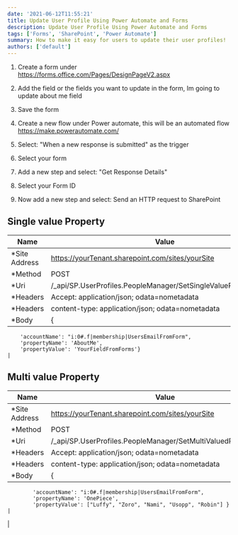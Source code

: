 ```yaml
---
date: '2021-06-12T11:55:21'
title: Update User Profile Using Power Automate and Forms
description: Update User Profile Using Power Automate and Forms
tags: ['Forms', 'SharePoint', 'Power Automate']
summary: How to make it easy for users to update their user profiles!
authors: ['default']
---
```


1. Create a form under https://forms.office.com/Pages/DesignPageV2.aspx

2. Add the field or the fields you want to update in the form, Im going to update about me field

3. Save the form

4. Create a new flow under Power automate, this will be an automated flow
   https://make.powerautomate.com/

5. Select: "When a new response is submitted" as the trigger

6. Select your form

7. Add a new step and select: "Get Response Details"

8. Select your Form ID

9. Now add a new step and select: Send an HTTP request to SharePoint

## Single value Property

| Name           | Value                                                              |
| -------------- | ------------------------------------------------------------------ |
| \*Site Address | https://yourTenant.sharepoint.com/sites/yourSite                   |
| \*Method       | POST                                                               |
| \*Uri          | /\_api/SP.UserProfiles.PeopleManager/SetSingleValueProfileProperty |
| \*Headers      | Accept: application/json; odata=nometadata                         |
| \*Headers      | content-type: application/json; odata=nometadata                   |
| \*Body         | {                                                                  |

        'accountName': "i:0#.f|membership|UsersEmailFromForm",
        'propertyName': 'AboutMe',
        'propertyValue': 'YourFieldFromForms'}                                        |

## Multi value Property

| Name           | Value                                                              |
| -------------- | ------------------------------------------------------------------ |
| \*Site Address | https://yourTenant.sharepoint.com/sites/yourSite                   |
| \*Method       | POST                                                               |
| \*Uri          | /\_api/SP.UserProfiles.PeopleManager/SetMultiValuedProfileProperty |
| \*Headers      | Accept: application/json; odata=nometadata                         |
| \*Headers      | content-type: application/json; odata=nometadata                   |
| \*Body         | {                                                                  |

            'accountName': "i:0#.f|membership|UsersEmailFromForm",
            'propertyName': 'OnePiece',
            'propertyValue': ["Luffy", "Zoro", "Nami", "Usopp", "Robin"] } |

|
